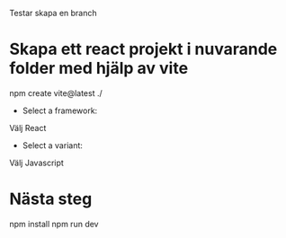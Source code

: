 
Testar skapa en branch

# Skapa ett react projekt i nuvarande folder med hjälp av vite

npm create vite@latest ./

* Select a framework:

Välj React

* Select a variant:

Välj Javascript


# Nästa steg

npm install
npm run dev



